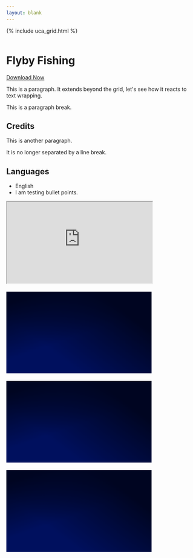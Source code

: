 ```yaml
---
layout: blank
---
```


{% include uca_grid.html %}

<style>
    body {
        background-image: url('../../assets/images/FlybyFishingBackground.png');
    }
</style>

<!-- PAGE CONTENT STARTS HERE -->

<div class="row">
    <div class="column">
        <h1>Flyby Fishing</h1>
        <a href="./ee" download="ee.txt" class="btn">Download Now</a>
        <p>This is a paragraph. It extends beyond the grid, let's see how it reacts to text wrapping.</p>
        <p>This is a paragraph break.</p>
        <h2>Credits</h2>
        <p>This is another paragraph.</p>
        <p>It is no longer separated by a line break.</p>
        <h2>Languages</h2>
        <ul style="text-align:left">
            <li>English</li>
            <li>I am testing bullet points.</li>
        </ul>
    </div>
    <div class="column">
        <iframe src="https://www.youtube.com/embed/sQAuUaaWoz8?autoplay=1&mute=1" width="384px" height="216px"></iframe>
        <br><br>
        <img src="../../assets/images/Night.png" alt="Image Preview" width="384" height="216">
        <br><br>
        <img src="../../assets/images/Night.png" alt="Image Preview" width="384" height="216">
        <br><br>
        <img src="../../assets/images/Night.png" alt="Image Preview" width="384" height="216">
    </div>
</div>
